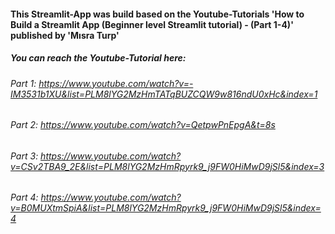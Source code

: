 #### This Streamlit-App was build based on the Youtube-Tutorials 'How to Build a Streamlit App (Beginner level Streamlit tutorial) - (Part 1-4)' published by 'Mısra Turp'

##### You can reach the Youtube-Tutorial here:
###### Part 1: https://www.youtube.com/watch?v=-IM3531b1XU&list=PLM8lYG2MzHmTATqBUZCQW9w816ndU0xHc&index=1
###### Part 2: https://www.youtube.com/watch?v=QetpwPnEpgA&t=8s
###### Part 3: https://www.youtube.com/watch?v=CSv2TBA9_2E&list=PLM8lYG2MzHmRpyrk9_j9FW0HiMwD9jSl5&index=3
###### Part 4: https://www.youtube.com/watch?v=B0MUXtmSpiA&list=PLM8lYG2MzHmRpyrk9_j9FW0HiMwD9jSl5&index=4

